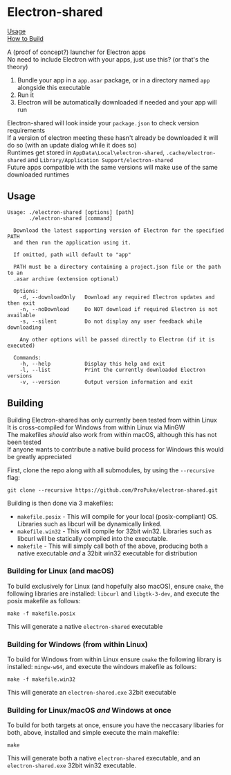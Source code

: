 # Electron-shared

[Usage](#usage)  
[How to Build](#building)

A (proof of concept?) launcher for Electron apps  
No need to include Electron with your apps, just use this? (or that's the theory)

1) Bundle your app in a `app.asar` package, or in a directory named `app` alongside this executable
2) Run it
3) Electron will be automatically downloaded if needed and your app will run

Electron-shared will look inside your `package.json` to check version requirements  
If a version of electron meeting these hasn't already be downloaded it will do so (with an update dialog while it does so)  
Runtimes get stored in `AppData\Local\electron-shared`, `.cache/electron-shared` and `Library/Application Support/electron-shared`  
Future apps compatible with the same versions will make use of the same downloaded runtimes

## Usage

```
Usage: ./electron-shared [options] [path]
       ./electron-shared [command]

  Download the latest supporting version of Electron for the specified PATH
  and then run the application using it.

  If omitted, path will default to "app"

  PATH must be a directory containing a project.json file or the path to an
  .asar archive (extension optional)

  Options:
    -d, --downloadOnly   Download any required Electron updates and then exit
    -n, --noDownload     Do NOT download if required Electron is not available
    -s, --silent         Do not display any user feedback while downloading

    Any other options will be passed directly to Electron (if it is executed)

  Commands:
    -h, --help           Display this help and exit
    -l, --list           Print the currently downloaded Electron versions
    -v, --version        Output version information and exit
```

## Building

Building Electron-shared has only currently been tested from within Linux  
It is cross-compiled for Windows from within Linux via MinGW  
The makefiles *should* also work from within macOS, although this has not been tested  
If anyone wants to contribute a native build process for Windows this would be greatly appreciated

First, clone the repo along with all submodules, by using the `--recursive` flag:
```
git clone --recursive https://github.com/ProPuke/electron-shared.git
```

Building is then done via 3 makefiles:
* `makefile.posix` - This will compile for your local (posix-compliant) OS. Libraries such as libcurl will be dynamically linked.
* `makefile.win32` - This will compile for 32bit win32. Libraries such as libcurl will be statically compiled into the executable.
* `makefile` - This will simply call both of the above, producing both a native executable *and* a 32bit win32 executable for distribution

### Building for Linux (and macOS)

To build exclusively for Linux (and hopefully also macOS), ensure `cmake`, the following libraries are installed: `libcurl` and `libgtk-3-dev`, and execute the posix makefile as follows:

```
make -f makefile.posix
```

This will generate a native `electron-shared` executable

### Building for Windows (from within Linux)

To build for Windows from within Linux ensure `cmake` the following library is installed: `mingw-w64`, and execute the windows makefile as follows:

```
make -f makefile.win32
```

This will generate an `electron-shared.exe` 32bit executable

### Building for Linux/macOS *and* Windows at once

To build for both targets at once, ensure you have the neccasary libaries for both, above, installed and simple execute the main makefile:

```
make
```

This will generate both a native `electron-shared` executable, and an `electron-shared.exe` 32bit win32 executable.
